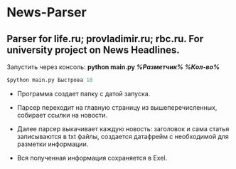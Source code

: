 # News-Parser
## Parser for life.ru; provladimir.ru; rbc.ru. For university project on News Headlines.

Запустить через консоль: **python  main.py _%Разметчик%_ _%Кол-во%_**

```python
$python main.py Быстрова 10
```

- Программа создает папку с датой запуска.

+ Парсер переходит на главную страницу из вышеперечисленных, собирает ссылки на новости.

- Далее парсер выкачивает каждую новость: заголовок и сама статья записываются в txt файлы, создается датафрейм с необходимой для разметки информации.

+ Вся полученная информация сохраняется в Exel. 
